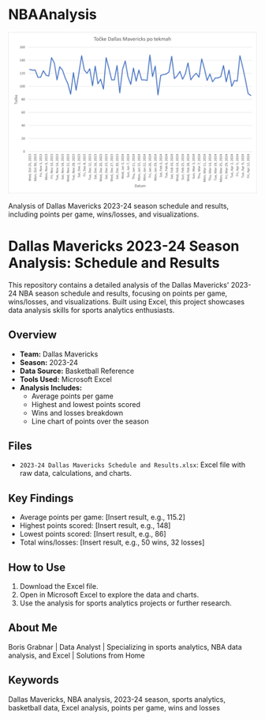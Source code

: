 # NBAAnalysis
![Points per Game Chart for Dallas Mavericks 2023-24](Visuals/Tocke%20Dallas%20Mavericks%20po%20tekmah%202023.png)

Analysis of Dallas Mavericks 2023-24 season schedule and results, including points per game, wins/losses, and visualizations.
# Dallas Mavericks 2023-24 Season Analysis: Schedule and Results

This repository contains a detailed analysis of the Dallas Mavericks' 2023-24 NBA season schedule and results, focusing on points per game, wins/losses, and visualizations. Built using Excel, this project showcases data analysis skills for sports analytics enthusiasts.

## Overview
- **Team:** Dallas Mavericks
- **Season:** 2023-24
- **Data Source:** Basketball Reference
- **Tools Used:** Microsoft Excel
- **Analysis Includes:**
  - Average points per game
  - Highest and lowest points scored
  - Wins and losses breakdown
  - Line chart of points over the season

## Files
- `2023-24 Dallas Mavericks Schedule and Results.xlsx`: Excel file with raw data, calculations, and charts.

## Key Findings
- Average points per game: [Insert result, e.g., 115.2]
- Highest points scored: [Insert result, e.g., 148]
- Lowest points scored: [Insert result, e.g., 86]
- Total wins/losses: [Insert result, e.g., 50 wins, 32 losses]

## How to Use
1. Download the Excel file.
2. Open in Microsoft Excel to explore the data and charts.
3. Use the analysis for sports analytics projects or further research.

## About Me
Boris Grabnar | Data Analyst | Specializing in sports analytics, NBA data analysis, and Excel | Solutions from Home

## Keywords
Dallas Mavericks, NBA analysis, 2023-24 season, sports analytics, basketball data, Excel analysis, points per game, wins and losses
